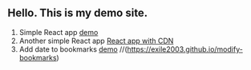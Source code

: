 
## Hello. This is my demo site.

1. Simple React app [demo](https://exile2003.github.io/ind)
2. Another simple React app [React app with CDN](https://exile2003.github.io/out_of_use)
3. Add date to bookmarks [demo](https://github.com/exile2003/modify-bookmarks/tree/main/dist) //(https://exile2003.github.io/modify-bookmarks)

